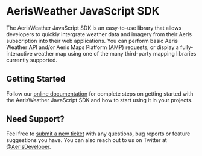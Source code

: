 # AerisWeather JavaScript SDK
The AerisWeather JavaScript SDK is an easy-to-use library that allows developers to quickly intergrate weather data and imagery from their Aeris subscription into their web applications. You can perform basic Aeris Weather API and/or Aeris Maps Platform (AMP) requests, or display a fully-interactive weather map using one of the many third-party mapping libraries currently supported.

## Getting Started
Follow our [online documentation](https://www.aerisweather.com/support/docs/toolkits/aeris-js-sdk/) for complete steps on getting started with the AerisWeather JavaScript SDK and how to start using it in your projects.

## Need Support?
Feel free to [submit a new ticket](https://helpdesk.aerisweather.com/) with any questions, bug reports or feature suggestions you have. You can also reach out to us on Twitter at [@AerisDeveloper](https://twitter.com/AerisDeveloper).
